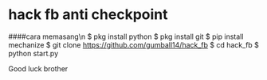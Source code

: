 # hack fb anti checkpoint
####cara memasang\n
$ pkg install python
$ pkg install git
$ pip install mechanize
$ git clone https://github.com/gumball14/hack_fb
$ cd hack_fb
$ python start.py

Good luck brother
